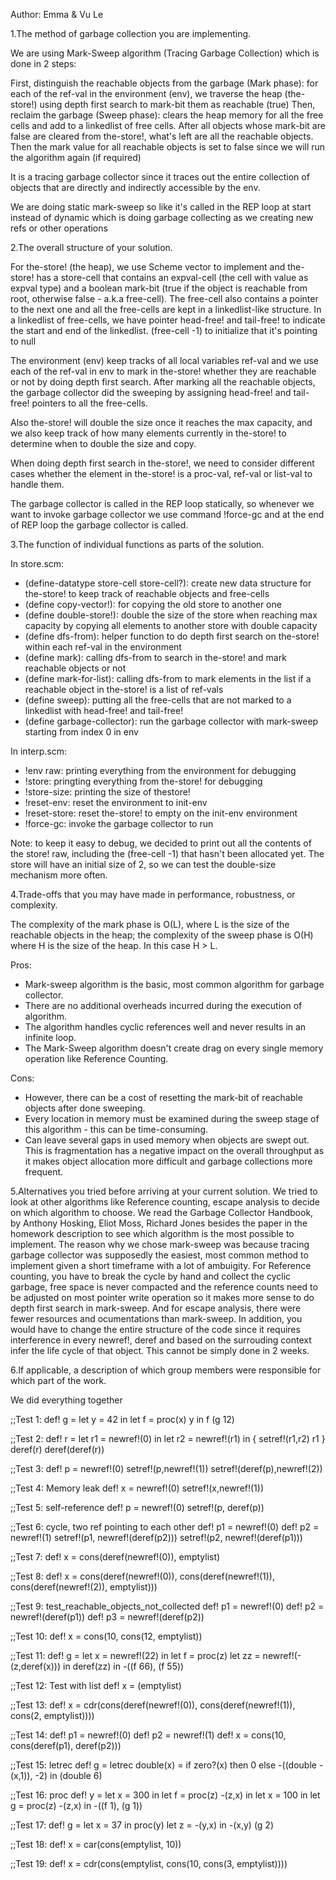 Author: Emma & Vu Le

1.The method of garbage collection you are implementing.

We are using Mark-Sweep algorithm (Tracing Garbage Collection) which is done in 2 steps:

First, distinguish the reachable objects from the garbage (Mark phase): for each of the ref-val in the environment (env), we traverse the heap (the-store!) using depth first search to mark-bit them as reachable (true)
Then, reclaim the garbage (Sweep phase): clears the heap memory for all the free cells and add to a linkedlist of free cells. After all objects whose mark-bit are false are cleared from the-store!, what's left are all the reachable objects. Then the mark value for all reachable objects is set to false since we will run the algorithm again (if required)

It is a tracing garbage collector since it traces out the entire collection of objects that are directly and indirectly accessible by the env.

We are doing static mark-sweep so like it's called in the REP loop at start instead of dynamic which is doing garbage collecting as we creating new refs or other operations

2.The overall structure of your solution.

For the-store! (the heap), we use Scheme vector to implement and the-store! has a store-cell that contains an expval-cell (the cell with value as expval type) and a boolean mark-bit (true if the object is reachable from root, otherwise false - a.k.a free-cell). The free-cell also contains a pointer to the next one and all the free-cells are kept in a linkedlist-like structure. In a linkedlist of free-cells, we have pointer head-free! and tail-free! to indicate the start and end of the linkedlist. (free-cell -1) to initialize that it's pointing to null

The environment (env) keep tracks of all local variables ref-val and we use each of the ref-val in env to mark in the-store! whether they are reachable or not by doing depth first search. After marking all the reachable objects, the garbage collector did the sweeping by assigning head-free! and tail-free! pointers to all the free-cells.

Also the-store! will double the size once it reaches the max capacity, and we also keep track of how many elements currently in the-store! to determine when to double the size and copy.

When doing depth first search in the-store!, we need to consider different cases whether the element in the-store! is a proc-val, ref-val or list-val to handle them.

The garbage collector is called in the REP loop statically, so whenever we want to invoke garbage collector we use command !force-gc and at the end of REP loop the garbage collector is called.

3.The function of individual functions as parts of the solution.

In store.scm:

- (define-datatype store-cell store-cell?): create new data structure for the-store! to keep track of reachable objects and free-cells
- (define copy-vector!): for copying the old store to another one
- (define double-store!): double the size of the store when reaching max capacity by copying all elements to another store with double capacity
- (define dfs-from): helper function to do depth first search on the-store! within each ref-val in the environment 
- (define mark): calling dfs-from to search in the-store! and mark reachable objects or not
- (define mark-for-list): calling dfs-from to mark elements in the list if a reachable object in the-store! is a list of ref-vals
- (define sweep): putting all the free-cells that are not marked to a linkedlist with head-free! and tail-free!
- (define garbage-collector): run the garbage collector with mark-sweep starting from index 0 in env

In interp.scm:

- !env raw: printing everything from the environment for debugging
- !store: pringting everything from the-store! for debugging
- !store-size: printing the size of thestore!
- !reset-env: reset the environment to init-env
- !reset-store: reset the-store! to empty on the init-env environment
- !force-gc: invoke the garbage collector to run

Note: to keep it easy to debug, we decided to print out all the contents of the store! raw, including the (free-cell -1) that hasn't been allocated yet. The store will have an initial size of 2, so we can test the double-size mechanism more often. 


4.Trade-offs that you may have made in performance, robustness, or complexity.

The complexity of the mark phase is O(L), where L is the size of the reachable objects in the heap; the complexity of the sweep phase is O(H) where H is the size of the heap. In this case H > L.

Pros:

- Mark-sweep algorithm is the basic, most common algorithm for garbage collector. 
- There are no additional overheads incurred during the execution of algorithm.
- The algorithm handles cyclic references well and never results in an infinite loop.
- The Mark-Sweep algorithm doesn't create drag on every single memory operation like Reference Counting.

Cons:

- However, there can be a cost of resetting the mark-bit of reachable objects after done sweeping. 
- Every location in memory must be examined during the sweep stage of this algorithm - this can be time-consuming.
- Can leave several gaps in used memory when objects are swept out. This is fragmentation has a negative impact on the overall throughput as it makes object allocation more difficult and garbage collections more frequent. 

5.Alternatives you tried before arriving at your current solution.
We tried to look at other algorithms like Reference counting, escape analysis to decide on which algorithm to choose. We read the Garbage Collector Handbook, by Anthony Hosking, Eliot Moss, Richard Jones besides the paper in the homework description to see which algorithm is the most possible to implement. The reason why we chose mark-sweep was because tracing garbage collector was supposedly the easiest, most common method to implement given a short timeframe with a lot of ambuigity. For Reference counting, you have to break the cycle by hand and collect the cyclic garbage, free space is never compacted and the reference counts need to be adjusted on most pointer write operation so it makes more sense to do depth first search in mark-sweep. And for escape analysis, there were fewer resources and ocumentations than mark-sweep. In addition, you would have to change the entire structure of the code since it requires interference in every newref!, deref and based on the surrouding context infer the life cycle of that object. This cannot be simply done in 2 weeks. 

6.If applicable, a description of which group members were responsible for which part of the work.

We did everything together

;;Test 1: 
def! g = let y = 42 in let f = proc(x) y in f
(g 12)

;;Test 2: 
def! r = let r1 = newref!(0) in let r2 = newref!(r1) in { setref!(r1,r2)  r1 }
deref(r)
deref(deref(r))

;;Test 3:
def! p = newref!(0)
setref!(p,newref!(1))
setref!(deref(p),newref!(2))

;;Test 4: Memory leak
def! x = newref!(0)
setref!(x,newref!(1))

;;Test 5: self-reference
def! p = newref!(0)
setref!(p, deref(p))

;;Test 6: cycle, two ref pointing to each other
def! p1 = newref!(0)
def! p2 = newref!(1)
setref!(p1, newref!(deref(p2)))
setref!(p2, newref!(deref(p1)))

;;Test 7: 
def! x = cons(deref(newref!(0)), emptylist)

;;Test 8: 
def! x = cons(deref(newref!(0)), cons(deref(newref!(1)), cons(deref(newref!(2)), emptylist)))

;;Test 9: test_reachable_objects_not_collected
def! p1 = newref!(0)
def! p2 = newref!(deref(p1))
def! p3 = newref!(deref(p2))

;;Test 10:
def! x = cons(10, cons(12, emptylist))

;;Test 11:
def! g = let x = newref!(22) in let f = proc(z) let zz = newref!(-(z,deref(x))) in deref(zz) in -((f 66), (f 55))

;;Test 12: Test with list
def! x = (emptylist)

;;Test 13: 
def! x = cdr(cons(deref(newref!(0)), cons(deref(newref!(1)), cons(2, emptylist))))

;;Test 14:
def! p1 = newref!(0)
def! p2 = newref!(1)
def! x = cons(10, cons(deref(p1), deref(p2)))

;;Test 15: letrec
def! g = letrec double(x) = if zero?(x) then 0 else -((double -(x,1)), -2) in (double 6)

;;Test 16: proc
def! y = let x = 300 in let f = proc(z) -(z,x) in let x = 100 in let g = proc(z) -(z,x) in -((f 1), (g 1))

;;Test 17:
def! g = let x = 37 in proc(y) let z = -(y,x) in -(x,y)
(g 2)

;;Test 18:
def! x = car(cons(emptylist, 10))

;;Test 19:
def! x = cdr(cons(emptylist, cons(10, cons(3, emptylist))))


